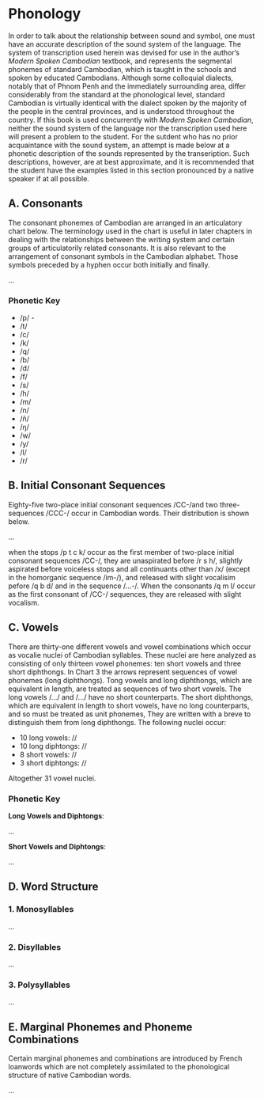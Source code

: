 # Phonology

In order to talk about the relationship between sound and symbol, one must have an accurate description of the sound system of the language. The system of transcription used herein was devised for use in the author’s _Modern Spoken Cambodian_ textbook, and represents the segmental phonemes of standard Cambodian, which is taught in the schools and spoken by educated Cambodians. Although some colloquial dialects, notably that of Phnom Penh and the immediately surrounding area, differ considerably from the standard at the phonological level, standard Cambodian is virtually identical with the dialect spoken by the majority of the people in the central provinces, and is understood throughout the country. If this book is used concurrently with _Modern Spoken Cambodian_, neither the sound system of the language nor the transcription used here will present a problem to the student. For the sutdent who has no prior acquaintance with the sound system, an attempt is made below at a phonetic description of the sounds represented by the transeription. Such descriptions, however, are at best approximate, and it is recommended that the student have the examples listed in this section pronounced by a native speaker if at all possible.

## A. Consonants

The consonant phonemes of Cambodian are arranged in an articulatory chart below. The terminology used in the chart is useful in later chapters in dealing with the relationships between the writing system and certain groups of articulatorily related consonants. It is also relevant to the arrangement of consonant symbols in the Cambodian alphabet. Those symbols preceded by a hyphen occur both initially and finally.

...

### Phonetic Key

* /p/ - 
* /t/
* /c/
* /k/
* /q/
* /b/
* /d/
* /f/
* /s/
* /h/
* /m/
* /n/
* /ñ/
* /ŋ/
* /w/
* /y/
* /l/
* /r/

## B. Initial Consonant Sequences

Eighty-five two-place initial consonant sequences /CC-/and two three-sequences /CCC-/ occur in Cambodian words. Their distribution is shown below.

... 

when the stops /p t c k/ occur as the first member of two-place initial consonant sequences /CC-/, they are unaspirated before /r s h/, slightly aspirated before voiceless stops and all continuants other than /x/ (except in the homorganic sequence /im-/), and released with slight vocalisim pefore /q b d/ and in the sequence /...-/. When the consonants /q m l/ occur as the first consonant of /CC-/ sequences, they are released with slight vocalism.

## C. Vowels

There are thirty-one different vowels and vowel combinations which occur as vocalie nuclei of Cambodian syllables. These nuclei are here analyzed as consisting of only thirteen vowel phonemes: ten short vowels and three short diphthongs. In Chart 3 the arrows represent sequences of vowel phonemes (long diphthongs). Tong vowels and long diphthongs, which are equivalent in length, are treated as sequences of two short vowels. The long vowels /.../ and /.../ have no short counterparts. The short diphthongs, which are equivalent in length to short vowels, have no long counterparts, and so must be treated as unit phonemes, They are written with a breve to distinguish them from long diphthongs. The following nuclei occur:

- 10 long vowels: //
- 10 long diphtongs: //
- 8 short vowels: //
- 3 short diphtongs: //

Altogether 31 vowel nuclei.

### Phonetic Key

**Long Vowels and Diphtongs**:

...

**Short Vowels and Diphtongs**:

...

## D. Word Structure

### 1. Monosyllables

...

### 2. Disyllables

...

### 3. Polysyllables

...

## E. Marginal Phonemes and Phoneme Combinations

Certain marginal phonemes and combinations are introduced by French loanwords which are not completely assimilated to the phonological structure of native Cambodian words.

...
